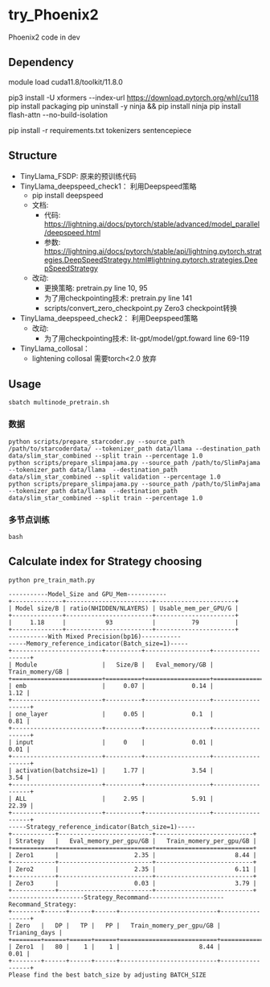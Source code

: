 # try_Phoenix2
Phoenix2 code in dev

## Dependency
module load cuda11.8/toolkit/11.8.0

pip3 install -U xformers --index-url https://download.pytorch.org/whl/cu118
pip install packaging
pip uninstall -y ninja && pip install ninja
pip install flash-attn --no-build-isolation

pip install -r requirements.txt tokenizers sentencepiece

## Structure

- TinyLlama_FSDP: 原来的预训练代码
- TinyLlama_deepspeed_check1： 利用Deepspeed策略
    - pip install deepspeed
    - 文档:
        - 代码: https://lightning.ai/docs/pytorch/stable/advanced/model_parallel/deepspeed.html
        - 参数: https://lightning.ai/docs/pytorch/stable/api/lightning.pytorch.strategies.DeepSpeedStrategy.html#lightning.pytorch.strategies.DeepSpeedStrategy
    - 改动: 
        - 更换策略: pretrain.py line 10, 95
        - 为了用checkpointing技术: pretrain.py line 141
        - scripts/convert_zero_checkpoint.py Zero3 checkpoint转换
- TinyLlama_deepspeed_check2： 利用Deepspeed策略
    - 改动: 
        - 为了用checkpointing技术: lit-gpt/model/gpt.foward line 69-119
- TinyLlama_collosal： 
    - lightening collosal 需要torch<2.0 放弃


## Usage

```
sbatch multinode_pretrain.sh
```

### 数据
```
python scripts/prepare_starcoder.py --source_path /path/to/starcoderdata/ --tokenizer_path data/llama --destination_path data/slim_star_combined --split train --percentage 1.0
python scripts/prepare_slimpajama.py --source_path /path/to/SlimPajama --tokenizer_path data/llama  --destination_path data/slim_star_combined --split validation --percentage 1.0
python scripts/prepare_slimpajama.py --source_path /path/to/SlimPajama --tokenizer_path data/llama  --destination_path data/slim_star_combined --split train --percentage 1.0
```

### 多节点训练

```
bash 
```


## Calculate index for Strategy choosing
```
python pre_train_math.py
```
```
-----------Model_Size and GPU_Mem-----------
+--------------+------------------------+----------------------+
| Model size/B | ratio(NHIDDEN/NLAYERS) | Usable_mem_per_GPU/G |
+--------------+------------------------+----------------------+
|     1.18     |           93           |          79          |
+--------------+------------------------+----------------------+
-----------With Mixed Precision(bp16)-----------
-----Memory_reference_indicator(Batch_size=1)-----
+-------------------------+----------+------------------+-------------------+
| Module                  |   Size/B |   Eval_memory/GB |   Train_momery/GB |
+=========================+==========+==================+===================+
| emb                     |     0.07 |             0.14 |              1.12 |
+-------------------------+----------+------------------+-------------------+
| one_layer               |     0.05 |             0.1  |              0.81 |
+-------------------------+----------+------------------+-------------------+
| input                   |     0    |             0.01 |              0.01 |
+-------------------------+----------+------------------+-------------------+
| activation(batchsize=1) |     1.77 |             3.54 |              3.54 |
+-------------------------+----------+------------------+-------------------+
| ALL                     |     2.95 |             5.91 |             22.39 |
+-------------------------+----------+------------------+-------------------+
-----Strategy_reference_indicator(Batch_size=1)-----
+------------+--------------------------+---------------------------+
| Strategy   |   Eval_memory_per_gpu/GB |   Train_momery_per_gpu/GB |
+============+==========================+===========================+
| Zero1      |                     2.35 |                      8.44 |
+------------+--------------------------+---------------------------+
| Zero2      |                     2.35 |                      6.11 |
+------------+--------------------------+---------------------------+
| Zero3      |                     0.03 |                      3.79 |
+------------+--------------------------+---------------------------+
---------------------Strategy_Recommand---------------------
Recommand_Strategy:
+--------+------+------+------+---------------------------+-----------------+
| Zero   |   DP |   TP |   PP |   Train_momery_per_gpu/GB |   Trianing_days |
+========+======+======+======+===========================+=================+
| Zero1  |   80 |    1 |    1 |                      8.44 |            0.01 |
+--------+------+------+------+---------------------------+-----------------+
Please find the best batch_size by adjusting BATCH_SIZE
```
